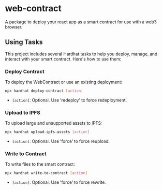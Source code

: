 # web-contract
A package to deploy your react app as a smart contract for use with a web3 browser.

## Using Tasks

This project includes several Hardhat tasks to help you deploy, manage, and interact with your smart contract. Here's how to use them:

### Deploy Contract

To deploy the WebContract or use an existing deployment:

```bash
npx hardhat deploy-contract [action]
```
- `[action]`: Optional. Use 'redeploy' to force redeployment.

### Upload to IPFS

To upload large and unsupported assets to IPFS:

```bash
npx hardhat upload-ipfs-assets [action]
```
- `[action]`: Optional. Use 'force' to force reupload.

### Write to Contract

To write files to the smart contract:

```bash
npx hardhat write-to-contract [action]
```
- `[action]`: Optional. Use 'force' to force rewrite.